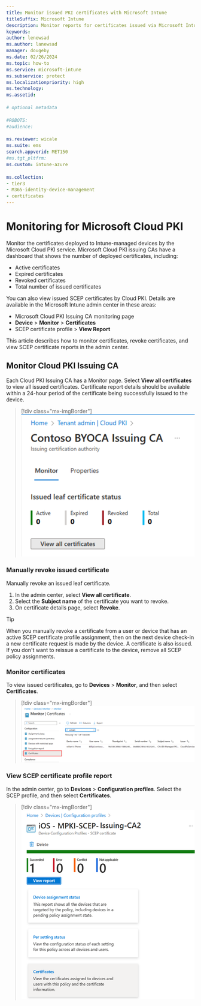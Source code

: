 ```yaml
---
title: Monitor issued PKI certificates with Microsoft Intune
titleSuffix: Microsoft Intune 
description: Monitor reports for certificates issued via Microsoft Intune cloud PKI. 
keywords:
author: lenewsad
ms.author: lanewsad
manager: dougeby
ms.date: 02/26/2024
ms.topic: how-to
ms.service: microsoft-intune
ms.subservice: protect
ms.localizationpriority: high
ms.technology:
ms.assetid: 

# optional metadata

#ROBOTS:
#audience:

ms.reviewer: wicale  
ms.suite: ems
search.appverid: MET150
#ms.tgt_pltfrm:
ms.custom: intune-azure

ms.collection:
- tier3
- M365-identity-device-management
- certificates
---
```

# Monitoring for Microsoft Cloud PKI  

Monitor the certificates deployed to Intune-managed devices by the Microsoft Cloud PKI service. Microsoft Cloud PKI issuing CAs have a dashboard that shows the number of deployed certificates, including:   
- Active certificates
- Expired certificates  
- Revoked certificates  
- Total number of issued certificates   

You can also view issued SCEP certificates by Cloud PKI. Details are available in the Microsoft Intune admin center in these areas:  
- Microsoft Cloud PKI Issuing CA monitoring page  
- **Device** > **Monitor** > **Certificates**    
- SCEP certificate profile > **View Report**  

This article describes how to monitor certificates, revoke certificates, and view SCEP certificate reports in the admin center.   

## Monitor Cloud PKI Issuing CA 
Each Cloud PKI Issuing CA has a Monitor page. Select **View all certificates** to view all issued certificates. Certificate report details should be available within a 24-hour period of the certificate being successfully issued to the device.  

   > [!div class="mx-imgBorder"]
   > ![Image of the certificate count for Microsoft Cloud PKI in admin center.](./media/microsoft-cloud-pki/intune-certificate-count-cloud-pki.png)  

### Manually revoke issued certificate  
Manually revoke an issued leaf certificate.  

1. In the admin center, select **View all certificate**.  
2. Select the **Subject name** of the certificate you want to revoke.  
3. On certificate details page, select **Revoke**.  

> [!TIP]
> When you manually revoke a certificate from a user or device that has an active SCEP certificate profile assignment, then on the next device check-in a new certificate request is made by the device. A certificate is also issued.  If you don't want to reissue a certificate to the device, remove all SCEP policy assignments.  

### Monitor certificates   

To view issued certificates, go to **Devices** > **Monitor**, and then select **Certificates**.  

   > [!div class="mx-imgBorder"]
   > ![Image of the admin center, highlighting Certificates.](./media/microsoft-cloud-pki/monitor-certificates-cloud-pki.png)  


### View SCEP certificate profile report  

In the admin center, go to **Devices** > **Configuration profiles**. Select the SCEP profile, and then select **Certificates**.  

   > [!div class="mx-imgBorder"]
   > ![Image of the certificate count for Microsoft Cloud PKI in admin center.](./media/microsoft-cloud-pki/scep-certificate-profile.png)  












